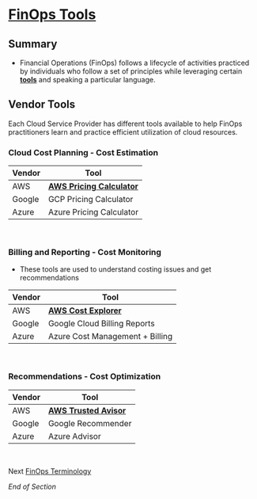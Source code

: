 # [FinOps Tools](https://www.finops.org/wg/multi-cloud-tools-and-terminology/)

## Summary
* Financial Operations (FinOps) follows a lifecycle of activities practiced by individuals who follow a set of principles while leveraging certain [**tools**](https://www.mindmeister.com/2725174948/06-finops-tools) and speaking a particular language.

## Vendor Tools

Each Cloud Service Provider has different tools available to help FinOps practitioners learn and practice efficient utilization of cloud resources. 

### Cloud Cost Planning - Cost Estimation

| Vendor | Tool | 
| --- | --- | 
| AWS | [**AWS Pricing Calculator**](https://calculator.aws/#/) |
| Google | GCP Pricing Calculator |  
| Azure | Azure Pricing Calculator | 
<br>

### Billing and Reporting - Cost Monitoring
* These tools are used to understand costing issues and get recommendations

| Vendor | Tool | 
| --- | --- | 
| AWS | [**AWS Cost Explorer**](https://aws.amazon.com/aws-cost-management/aws-cost-explorer/) |
| Google | Google Cloud Billing Reports |  
| Azure | Azure Cost Management + Billing | 
<br> 

### Recommendations - Cost Optimization

| Vendor | Tool | 
| --- | --- | 
| AWS | [**AWS Trusted Avisor**](https://aws.amazon.com/premiumsupport/technology/trusted-advisor/)  |
| Google | Google Recommender |  
| Azure | Azure Advisor | 
<br> 

Next [FinOps Terminology](https://github.com/jamesbuckett/finops-certified-practitioner/blob/main/07-finops-terminology.md)
<br>

*End of Section*
